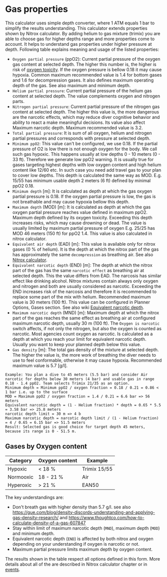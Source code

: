 # Gas properties

This calculator uses simple depth converter, where 1 ATM equals 1 bar to simplify the results understanding. This calculator extends properties shown by Nitrox calculator. By adding helium to gas mixture (trimix) you are able to choose gas for higher depths range and more properties come to account. It helps to understand gas properties under higher pressure at depth.
Following table explains meaning and usage of the listed properties:

* `Oxygen partial pressure` (ppO2): Current partial pressure of the oxygen gas content at selected depth. The higher this number is, the higher is risk of [oxygen toxicity](./diveinfo.md#oxygen-toxicity). If the oxygen pressure is bellow 0.18 it may cause hypoxia. Common maximum recommended value is 1.4 for bottom gases and 1.6 for decompression gases. It also defines maximum operating depth of the gas. See also maximum and minimum depth.
* `Helium partial pressure`: Current partial pressure of the helium gas content at selected depth. The value complements oxygen and nitrogen parts.
* `Nitrogen partial pressure`: Current partial pressure of the nitrogen gas content at selected depth. The higher this value is, the more dangerous are the narcotic effects, which may reduce diver cognitive behavior and ability to react a make meaningful decisions. Its value also affect Maximum narcotic depth. Maximum recommended value is 3.2.
* `Total partial pressure`: It is sum of all oxygen, helium and nitrogen partial pressures and corresponds with pressure at selected depth.
* `Minimum ppO2`: This value can't be configured, we use 0.18. If the partial pressure of O2 is low there is not enough oxygen for the body. We call such gas hypoxic. This happens usually at low depths 0 - 10 meters (0 - 33 ft). Therefore we generate low ppO2 warning. It is usually true for gases targeting highest depths with low oxygen content and high helium content like 12/60 etc. In such case you need add travel gas to your plan to cover low depths. This depth is calculated the same way as MOD. E.g. 15/55 has minimum usable depth 2 meters (6 ft) defined by minimal ppO2 0.18.
* `Minimum depth` [m]: It is calculated as depth at which the gas oxygen partial pressure is 0.18. If the oxygen partial pressure is low, the gas is not breathable and may cause hypoxia bellow this depth.
* `Maximum depth` (MOD) [m]: It is calculated as depth at which the gas oxygen partial pressure reaches value defined in maximum ppO2. Maximum depth defined by its oxygen toxicity. Exceeding this depth increases risks, which may cause drowning or dead. The value is usually limited by maximum partial pressure of oxygen E.g. 25/25 has MOD 46 meters (150 ft) for ppO2 1.4. This value is also calculated in nitrox calculator.
* `Equivalent air depth` (EAD) [m]: This value is available only for nitrox gases (0 % of helium). It is the depth at which the nitrox part of the gas has approximately the same `decompression` as breathing air. See also [Nitrox calculator](./nitrox.md).
* `Equivalent narcotic depth` (END) [m]: The depth at which the nitrox part of the gas has the same `narcotic effect` as breathing air at selected depth. This the value differs from EAD. The narcosis has similar effect like drinking alcohol. Nitrox mixtures contain always only oxygen and nitrogen and both are usually considered as narcotic. Exceeding the END increases risk of the narcosis and therefore it is recommended to replace some part of the mix with helium. Recommended maximum value is 30 meters (100 ft). This value can be configured in Planner Options, Gases section. See also wiki [Equivalent narcotic depth](https://en.wikipedia.org/wiki/Equivalent_narcotic_depth).
* `Maximum narcotic depth` (MND) [m]: Maximum depth at which the nitrox part of the gas reaches the same effect as breathing air at configured maximum narcotic depth, usually 30 m (100 ft). The `Oxygen is narcotic` switch affects, if not only the nitrogen, but also the oxygen is counted as narcotic. Most agencies count oxygen as narcotic.  Is calculated as a depth at which you reach your limit for equivalent narcotic depth. Usually you want to keep your planned depth below this value.
* `Gas density` [m]: The total gas density of the mixture at selected depth. The higher the value is, the more work of breathing the diver needs to use to feel conformable, otherwise it may cause hypoxia. Recommended maximum value is 5.7 [g/l].


```text
Example: You plan a dive to 45 meters (5.5 bar) and consider Air narcotic for depths below 30 meters (4 bar) and usable gas in range 0.18 - 1.4 ppO2. Team selects Trimix 21/35 as an option.
Minimum depth = Minimum ppO2 / oxygen fraction = 0.18 / 0.21 = 0.86 < 1 bar i.e. up to the surface
MOD = Maximum ppO2 / oxygen fraction = 1.4 / 0.21 = 6.6 bar => 56 meters
Equivalent narcotic depth = (1 - Helium fraction) * depth = 0.65 * 5.5 = 3.58 bar => 25.8 meters
narcotic depth limit = 30 m => 4 b
Maximum narcotic depth = narcotic depth limit / (1 - Helium fraction) = 4 / 0.65 = 6.15 bar => 51.5 meters
Result: Selected gas is good choice for target depth 45 meters, because its range is 0 - 51.5 m.
```

## Gases by Oxygen content

| Category  | Oxygen content | Example      |
| ---       | ---            |--------------|
| Hypoxic   | < 18 %         | Trimix 15/55 |
| Normooxic | 18 - 21 %      | Air          |
| Hyperoxic | > 21 %         | EAN50        |


The key understandings are:

* Don't breath gas with higher density than 5.7 g/l. see also <https://gue.com/blog/density-discords-understanding-and-applying-gas-density-research/> and <https://www.thoughtco.com/how-to-calculate-density-of-a-gas-607847>
* Stay within limit of maximum narcotic depth (`MND`), maximum depth (`MOD`) and minimum depth.
* Equivalent narcotic depth (`END`) is affected by both nitrox and oxygen depending on your understanding if oxygen is narcotic or not.
* Maximum partial pressure limits maximum depth by oxygen content.

The results shown in the table respect all options defined in this form. More details about all of the are described in Nitrox calculator chapter or in [events](./events.md).
